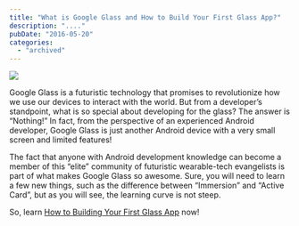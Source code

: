 ```yaml
---
title: "What is Google Glass and How to Build Your First Glass App?"
description: "...."
pubDate: "2016-05-20"
categories: 
  - "archived"
---
```


[![](/images/Google_Glass_with_frame.jpg)](https://4.bp.blogspot.com/-vvX98zk31lY/Vz6GpjjlsHI/AAAAAAAAC9A/knEYkOsfkTUU9K4SEGL_O15QzybyxLdugCLcB/s1600/Google_Glass_with_frame.jpg)

  

Google Glass is a futuristic technology that promises to revolutionize how we use our devices to interact with the world. But from a developer’s standpoint, what is so special about developing for the glass? The answer is “Nothing!” In fact, from the perspective of an experienced Android developer, Google Glass is just another Android device with a very small screen and limited features!

  

The fact that anyone with Android development knowledge can become a member of this “elite” community of futuristic wearable-tech evangelists is part of what makes Google Glass so awesome. Sure, you will need to learn a few new things, such as the difference between “Immersion” and “Active Card”, but as you will see, the learning curve is not steep.

  

So, learn [How to Building Your First Glass App](https://www.toptal.com/google-glass/building-your-first-glass-app-a-tutorial-for-aspiring-google-glass-developers) now!
